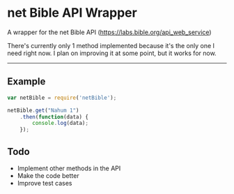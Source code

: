 net Bible API Wrapper
================

A wrapper for the net Bible API (https://labs.bible.org/api_web_service)

There's currently only 1 method implemented because it's the only one I need right now.  I plan on improving it at some point, but it works for now.
- - -

## Example
```js
var netBible = require('netBible');

netBible.get("Nahum 1")
    .then(function(data) {
        console.log(data);
    });
```

## Todo
 - Implement other methods in the API
 - Make the code better
 - Improve test cases
